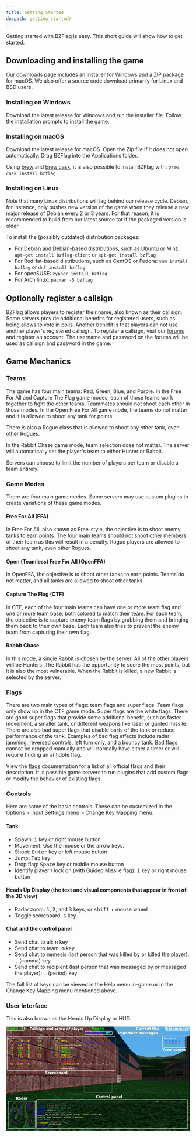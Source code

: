 ```yaml
---
title: Getting Started
docpath: getting_started/
---
```


Getting started with BZFlag is easy. This short guide will show how to get started.

## Downloading and installing the game

Our [downloads](/downloads/) page includes an installer for Windows and a ZIP package for macOS. We also offer a source code download primarily for Linux and BSD users.

### Installing on Windows

Download the latest release for Windows and run the installer file. Follow the installation prompts to install the game.

### Installing on macOS

Download the latest release for macOS. Open the Zip file if it does not open automatically. Drag BZFlag into the Applications folder.

Using [brew](https://brew.sh/) and [brew cask](https://caskroom.github.io/), it is also possible to install BZFlag with: `brew cask install bzflag`

### Installing on Linux

Note that many Linux distributions will lag behind our release cycle. Debian, for instance, only pushes new version of the game when they release a new major release of Debian every 2 or 3 years. For that reason, it is recommended to build from our latest source tar if the packaged version is older.

To install the (possibly outdated) distribution packages:

- For Debian and Debian-based distributions, such as Ubuntu or Mint: `apt-get install bzflag-client` or `apt-get install bzflag`
- For RedHat-based distributions, such as CentOS or Fedora: `yum install bzflag` or `dnf install bzflag`
- For openSUSE: `zypper install bzflag`
- For Arch linux: `pacman -S bzflag`

## Optionally register a callsign

BZFlag allows players to register their name, also known as their callsign. Some servers provide additional benefits for registered users, such as being allows to vote in polls. Another benefit is that players can not use another player's registered callsign. To register a callsign, visit our [forums](https://forums.bzflag.org/) and register an account. The username and password on the forums will be used as callsign and password in the game.

## Game Mechanics

### Teams

The game has four main teams: Red, Green, Blue, and Purple. In the Free For All and Capture The Flag game modes, each of those teams work together to fight the other teams. Teammates should not shoot each other in those modes. In the Open Free For All game mode, the teams do not matter and it is allowed to shoot any tank for points.

There is also a Rogue class that is allowed to shoot any other tank, even other Rogues.

In the Rabbit Chase game mode, team selection does not matter. The server will automatically set the player's team to either Hunter or Rabbit.

Servers can choose to limit the number of players per team or disable a team entirely.

### Game Modes

There are four main game modes. Some servers may use custom plugins to create variations of these game modes.

#### Free For All (FFA)

In Free For All, also known as Free-style, the objective is to shoot enemy tanks to earn points. The four main teams should not shoot other members of their team as this will result in a penalty. Rogue players are allowed to shoot any tank, even other Rogues.

#### Open (Teamless) Free For All (OpenFFA)

In OpenFFA, the objective is to shoot other tanks to earn points. Teams do not matter, and all tanks are allowed to shoot other tanks.

#### Capture The Flag (CTF)

In CTF, each of the four main teams can have one or more team flag and one or more team base, both colored to match their team. For each team, the objective is to capture enemy team flags by grabbing them and bringing them back to their own base. Each team also tries to prevent the enemy team from capturing their own flag.

#### Rabbit Chase

In this mode, a single Rabbit is chosen by the server. All of the other players will be Hunters. The Rabbit has the opportunity to score the most points, but it is also the most vulnerable. When the Rabbit is killed, a new Rabbit is selected by the server.

### Flags

There are two main types of flags: team flags and super flags. Team flags only show up in the CTF game mode. Super flags are the white flags. There are good super flags that provide some additional benefit, such as faster movement, a smaller tank, or different weapons like laser or guided missile. There are also bad super flags that disable parts of the tank or reduce performance of the tank. Examples of bad flag effects include radar jamming, reversed controls, left turn only, and a bouncy tank. Bad flags cannot be dropped manually and will normally have either a timer or will require finding an antidote flag.

View the [flags](/documentation/flags/) documentation for a list of all official flags and their description. It is possible game servers to run plugins that add custom flags or modify the behavior of existing flags.

### Controls

Here are some of the basic controls. These can be customized in the Options > Input Settings menu > Change Key Mapping menu.

#### Tank

- Spawn: <kbd>i</kbd> key or right mouse button
- Movement: Use the mouse or the arrow keys.
- Shoot: <kbd>Enter</kbd> key or left mouse button
- Jump: <kbd>Tab</kbd> key
- Drop flag: <kbd>Space</kbd> key or middle mouse button
- Identify player / lock on (with Guided Missile flag): <kbd>i</kbd> key or right mouse button

#### Heads Up Display (the text and visual components that appear in front of the 3D view)

- Radar zoom: <kbd>1</kbd>, <kbd>2</kbd>, and <kbd>3</kbd> keys, or <kbd>shift</kbd> + mouse wheel
- Toggle scoreboard: <kbd>s</kbd> key

#### Chat and the control panel

- Send chat to all: <kbd>n</kbd> key
- Send chat to team: <kbd>m</kbd> key
- Send chat to nemesis (last person that was killed by or killed the player): <kbd>,</kbd> (comma) key
- Send chat to recipient (last person that was messaged by or messaged the player): <kbd>.</kbd> (period) key

The full list of keys can be viewed in the Help menu in-game or in the Change Key Mapping menu mentioned above.

### User Interface

This is also known as the Heads Up Display or HUD.

[![User Interface Layout](/images/documentation/user_interface_layout_small.jpg)](/images/documentation/user_interface_layout.jpg)
